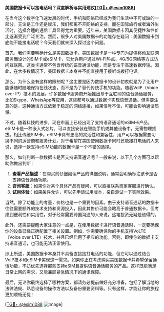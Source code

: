 **美国数据卡可以接电话吗？深度解析与实用建议[[TG💪+ @esim1088](https://t.me/s/esim1088)]**

在当今这个数字化飞速发展的时代，手机和网络已经成为我们生活中不可或缺的一部分。无论是工作还是娱乐，我们都离不开网络的支持。而在国际旅行或者海外生活时，选择合适的通信工具显得尤为重要。近年来，美国数据卡因其便捷性和性价比逐渐受到广泛关注。然而，很多人对美国数据卡的功能存在疑问：美国数据卡到底能不能接电话呢？今天我们就来深入探讨这个问题。

首先，我们需要明确什么是美国数据卡。美国数据卡是一种专门为提供移动互联网服务而设计的SIM卡或eSIM卡，它允许用户通过Wi-Fi热点、4G/5G网络等方式访问互联网。这类卡通常不包含传统的语音通话功能，而是专注于高速数据传输。因此，在大多数情况下，美国数据卡本身并不能直接用于接听或拨打电话。

那么，为什么会有这样的限制呢？这主要是因为数据卡的设计初衷就是为了让用户能够随时随地保持在线状态，而不是为了替代传统手机的功能。随着VoIP（Voice over IP）技术的发展，许多数据卡服务商开始推出基于互联网的语音通话服务，比如Skype、WhatsApp等应用，这些都可以通过数据卡实现语音通话。但需要注意的是，这种通话方式依赖于稳定的网络连接，如果信号不佳，可能会影响通话质量。

不过，随着科技的进步，现在市面上已经出现了支持语音通话的eSIM卡产品。eSIM卡是一种嵌入式芯片，可以直接安装在智能手机或其他设备中，无需物理插拔。相比传统SIM卡，eSIM卡具有更高的灵活性和兼容性，用户可以根据需要切换不同的运营商和服务计划。对于希望在美国使用数据卡同时还能接打电话的人来说，选择一款支持eSIM功能的数据卡是一个不错的选择。

那么，如何判断一款数据卡是否支持语音通话呢？一般来说，以下几个方面可以帮助你做出判断：

1. **查看产品描述**：在购买前仔细阅读产品的详细说明，通常会明确标注该卡是否支持语音通话功能。
2. **咨询客服**：如果你对某个具体产品有疑问，可以直接联系商家客服进行确认。
3. **试用体验**：如果条件允许，可以先申请试用版本，亲自测试一下实际效果。

当然，除了功能上的考量，价格也是一个重要的因素。由于支持语音通话的数据卡往往需要额外的技术支持和资源投入，因此其售价可能会略高于普通数据卡。但考虑到便利性和实用性，对于经常需要跨国沟通的人来说，这笔投资无疑是值得的。

此外，还需要提醒大家注意的一点是，在使用数据卡进行语音通话时，一定要确保你的设备已经正确配置了相关设置。例如，你需要确保你的手机支持VoLTE（Voice over LTE）技术，并且已经启用了相应的功能。否则，即使你的数据卡支持语音通话，也可能无法正常使用。

综上所述，美国数据卡本身并不具备直接接打电话的功能，但它可以通过结合VoIP技术和eSIM卡实现这一需求。如果你正在考虑购买美国数据卡并希望保留通话功能，不妨优先选择那些支持eSIM且提供语音通话服务的产品。这样既能满足日常上网的需求，又能兼顾紧急情况下的通讯保障。

最后，无论你最终选择了哪种方案，都请务必提前做好充分准备，包括了解当地的法律法规、熟悉设备的操作方法以及备份重要资料等。只有这样，才能让你的旅程更加顺畅无忧！

[[TG💪+ @esim1088](https://t.me/s/esim1088) ![Image](https://i.postimg.cc/4NQfJmqS/Snipaste-2025-05-13-00-14-12.png)]